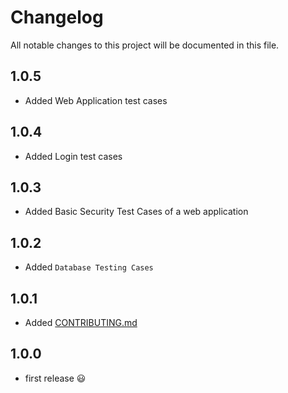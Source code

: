 # Changelog

All notable changes to this project will be documented in this file.

## 1.0.5
- Added Web Application test cases

## 1.0.4
- Added Login test cases

## 1.0.3
- Added Basic Security Test Cases of a web application

## 1.0.2
-   Added `Database Testing Cases`

## 1.0.1
-   Added [CONTRIBUTING.md](CONTRIBUTING.md)

## 1.0.0
-   first release 😃
